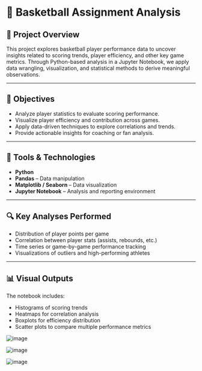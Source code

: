 
# 🏀 Basketball Assignment Analysis

## 📌 Project Overview

This project explores basketball player performance data to uncover insights related to scoring trends, player efficiency, and other key game metrics. Through Python-based analysis in a Jupyter Notebook, we apply data wrangling, visualization, and statistical methods to derive meaningful observations.

---

## 🎯 Objectives

- Analyze player statistics to evaluate scoring performance.
- Visualize player efficiency and contribution across games.
- Apply data-driven techniques to explore correlations and trends.
- Provide actionable insights for coaching or fan analysis.

---

## 🧰 Tools & Technologies

- **Python**
- **Pandas** – Data manipulation
- **Matplotlib / Seaborn** – Data visualization
- **Jupyter Notebook** – Analysis and reporting environment

---

## 🔍 Key Analyses Performed

- Distribution of player points per game
- Correlation between player stats (assists, rebounds, etc.)
- Time series or game-by-game performance tracking
- Visualizations of outliers and high-performing athletes

---

## 📊 Visual Outputs

The notebook includes:
- Histograms of scoring trends
- Heatmaps for correlation analysis
- Boxplots for efficiency distribution
- Scatter plots to compare multiple performance metrics

![image](https://github.com/user-attachments/assets/0f06ddfd-f991-4473-87b7-497a5867db1f)

![image](https://github.com/user-attachments/assets/e7d511a6-574a-4cbf-82f7-b20ffcc8470d)

![image](https://github.com/user-attachments/assets/665b2862-2b8a-4d27-8912-6219b65750ee)







